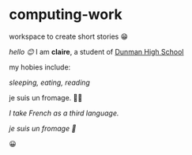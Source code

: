 # computing-work
workspace to create short stories 😁

*hello 😊*
I am **claire**, a student of [Dunman High School](https://dunmanhigh.moe.edu.sg/)

my hobies include:

*sleeping, eating, reading*

je suis un fromage. 🧀🥔

*I take French as a third language.*

*je suis un fromage 🧀*

😀
